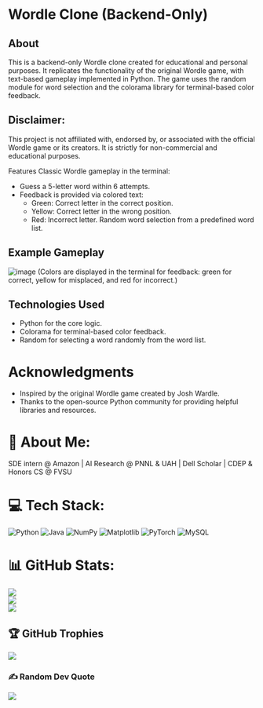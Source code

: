 # Wordle Clone (Backend-Only)
## About
This is a backend-only Wordle clone created for educational and personal purposes. It replicates the functionality of the original Wordle game, with text-based gameplay implemented in Python. The game uses the random module for word selection and the colorama library for terminal-based color feedback.

## Disclaimer:
This project is not affiliated with, endorsed by, or associated with the official Wordle game or its creators. It is strictly for non-commercial and educational purposes.

Features
Classic Wordle gameplay in the terminal:
  - Guess a 5-letter word within 6 attempts.
  - Feedback is provided via colored text:
    - Green: Correct letter in the correct position.
    - Yellow: Correct letter in the wrong position.
    - Red: Incorrect letter.
Random word selection from a predefined word list.

## Example Gameplay
![image](https://github.com/user-attachments/assets/a127f55a-af17-4250-b51c-0076bb854bca)
(Colors are displayed in the terminal for feedback: green for correct, yellow for misplaced, and red for incorrect.)

## Technologies Used
- Python for the core logic.
- Colorama for terminal-based color feedback.
- Random for selecting a word randomly from the word list.

# Acknowledgments
- Inspired by the original Wordle game created by Josh Wardle.
- Thanks to the open-source Python community for providing helpful libraries and resources.

 
# 💫 About Me:
SDE intern @ Amazon | AI Research @ PNNL & UAH | Dell Scholar | CDEP & Honors CS @ FVSU


# 💻 Tech Stack:
![Python](https://img.shields.io/badge/python-3670A0?style=for-the-badge&logo=python&logoColor=ffdd54) ![Java](https://img.shields.io/badge/java-%23ED8B00.svg?style=for-the-badge&logo=openjdk&logoColor=white) ![NumPy](https://img.shields.io/badge/numpy-%23013243.svg?style=for-the-badge&logo=numpy&logoColor=white) ![Matplotlib](https://img.shields.io/badge/Matplotlib-%23ffffff.svg?style=for-the-badge&logo=Matplotlib&logoColor=black) ![PyTorch](https://img.shields.io/badge/PyTorch-%23EE4C2C.svg?style=for-the-badge&logo=PyTorch&logoColor=white) ![MySQL](https://img.shields.io/badge/mysql-4479A1.svg?style=for-the-badge&logo=mysql&logoColor=white)
# 📊 GitHub Stats:
![](https://github-readme-stats.vercel.app/api?username=josuendeko12&theme=dark&hide_border=true&include_all_commits=false&count_private=false)<br/>
![](https://github-readme-streak-stats.herokuapp.com/?user=josuendeko12&theme=dark&hide_border=true)<br/>
![](https://github-readme-stats.vercel.app/api/top-langs/?username=josuendeko12&theme=dark&hide_border=true&include_all_commits=false&count_private=false&layout=compact)

## 🏆 GitHub Trophies
![](https://github-profile-trophy.vercel.app/?username=josuendeko12&theme=radical&no-frame=false&no-bg=false&margin-w=4)

### ✍️ Random Dev Quote
![](https://quotes-github-readme.vercel.app/api?type=horizontal&theme=dark)

<!-- Proudly created with GPRM ( https://gprm.itsvg.in ) -->

